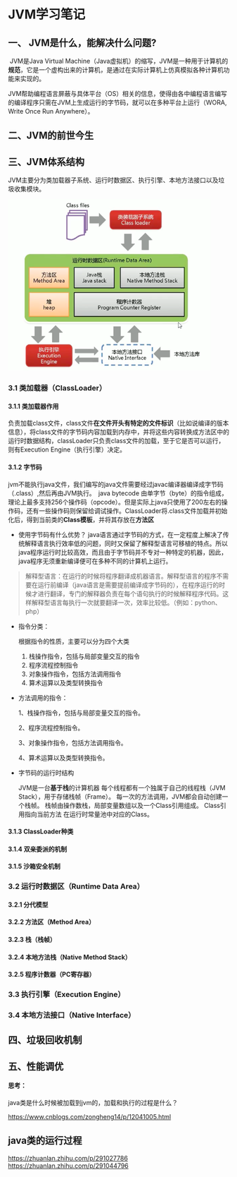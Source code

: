 # JVM学习笔记

## 一、 JVM是什么，能解决什么问题?

​       JVM是Java Virtual Machine（Java虚拟机）的缩写，JVM是一种用于计算机的**规范**，它是一个虚构出来的计算机，是通过在实际计算机上仿真模拟各种计算机功能来实现的。

​       JVM帮助编程语言屏蔽与具体平台（OS）相关的信息，使得由各中编程语言编写的编译程序只需在JVM上生成运行的字节码，就可以在多种平台上运行（WORA, Write Once Run Anywhere）。

## 二、JVM的前世今生

## 三、JVM体系结构

​       JVM主要分为类加载器子系统、运行时数据区、执行引擎、本地方法接口以及垃圾收集模块。

![structure](.\img\structure.png)

### 3.1 类加载器（ClassLoader）

#### 3.1.1 类加载器作用

​       负责加载class文件，class文件**在文件开头有特定的文件标识**（比如说编译的版本信息），将class文件的字节码内容加载到内存中，并将这些内容转换成方法区中的运行时数据结构，classLoader只负责class文件的加载，至于它是否可以运行，则有Execution Engine（执行引擎）决定。

#### 3.1.2 字节码

​       jvm不能执行java文件，我们编写的java文件需要经过javac编译器编译成字节码（.class）,然后再由JVM执行。`
`java bytecode 由单字节（byte）的指令组成，理论上最多支持256个操作码（opcode）。但是实际上java只使用了200左右的操作码，还有一些操作码则保留给调试操作。ClassLoader将.class文件加载并初始化后，得到当前类的**Class模板**，并将其存放在**方法区**

- 使用字节码有什么优势？
  java语言通过字节码的方式，在一定程度上解决了传统解释语言执行效率低的问题，同时又保留了解释型语言可移植的特点。所以java程序运行时比较高效，而且由于字节码并不专对一种特定的机器，因此，java程序无须重新编译便可在多种不同的计算机上运行。

> 解释型语言：在运行的时候将程序翻译成机器语言。解释型语言的程序不需要在运行前编译（java语言是需要提前编译成字节码的），在程序运行的时候才进行翻译，专门的解释器负责在每个语句执行的时候解释程序代码。这样解释型语言每执行一次就要翻译一次，效率比较低。（例如：python、php）

- 指令分类：

  根据指令的性质，主要可以分为四个大类

  1. 栈操作指令，包括与局部变量交互的指令
  2. 程序流程控制指令
  3. 对象操作指令，包括方法调用指令
  4. 算术运算以及类型转换指令

- 方法调用的指令：

  1、栈操作指令，包括与局部变量交互的指令。

  2、程序流程控制指令。

  3、对象操作指令，包括方法调用指令。

  4、算术运算以及类型转换指令。

- 字节码的运行时结构

  JVM是一台**基于栈**的计算机器
  每个线程都有一个独属于自己的线程栈（JVM Stack），用于存储栈帧（Frame）。
  每一次的方法调用，JVM都会自动创建一个栈帧。
  栈帧由操作数栈，局部变量数组以及一个Class引用组成。
  Class引用指向当前方法 在运行时常量池中对应的Class。

#### 3.1.3 ClassLoader种类



#### 3.1.4 双亲委派的机制

#### 3.1.5 沙箱安全机制

### 3.2  运行时数据区（Runtime Data Area）

#### 3.2.1 分代模型

#### 3.2.2 方法区（Method Area）

#### 3.2.3 栈（栈帧）

#### 3.2.4 本地方法栈（Native Method Stack）

#### 3.2.5 程序计数器（PC寄存器）

### 3.3  执行引擎（Execution Engine）

### 3.4 本地方法接口（Native Interface） 

## 四、垃圾回收机制

## 五、性能调优



#### 思考：

java类是什么时候被加载到jvm的，加载和执行的过程是什么？



https://www.cnblogs.com/zongheng14/p/12041005.html

## java类的运行过程

 https://zhuanlan.zhihu.com/p/291027786
https://zhuanlan.zhihu.com/p/291044796 